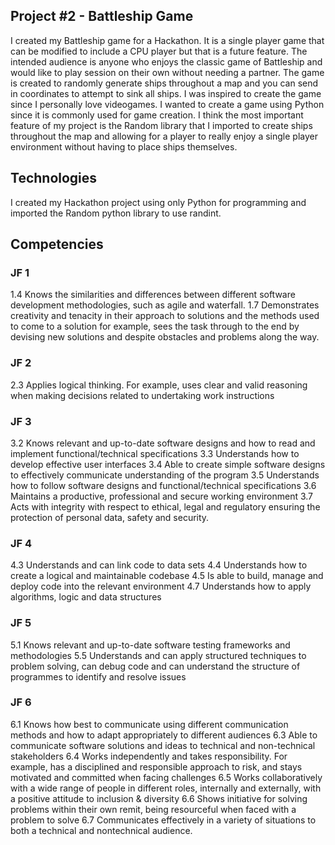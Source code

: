 ## Project #2 - Battleship Game
I created my Battleship game for a Hackathon. It is a single player game that can be modified to include a CPU player but that is a future feature. The intended audience is anyone who enjoys the classic game of Battleship and would like to play session on their own without needing a partner. The game is created to randomly generate ships throughout a map and you can send in coordinates to attempt to sink all ships. I was inspired to create the game since I personally love videogames. I wanted to create a game using Python since it is commonly used for game creation. I think the most important feature of my project is the Random library that I imported to create ships throughout the map and allowing for a player to really enjoy a single player environment without having to place ships themselves.

## Technologies
I created my Hackathon project using only Python for programming and imported the Random python library to use randint.

## Competencies
### JF 1
1.4 Knows the similarities and differences between different software development methodologies, such as agile and waterfall.
1.7 Demonstrates creativity and tenacity in their approach to solutions and the methods used to come to a solution for example, sees the task through to the end by devising new solutions and despite obstacles and problems along the way.

### JF 2
2.3 Applies logical thinking. For example, uses clear and valid reasoning when making decisions related to undertaking work instructions

### JF 3
3.2 Knows relevant and up-to-date software designs and how to read and implement functional/technical specifications
3.3 Understands how to develop effective user interfaces
3.4 Able to create simple software designs to effectively communicate understanding of the program
3.5 Understands how to follow software designs and functional/technical specifications
3.6 Maintains a productive, professional and secure working environment
3.7 Acts with integrity with respect to ethical, legal and regulatory ensuring the protection of personal data, safety and security.

### JF 4
4.3 Understands and can link code to data sets
4.4 Understands how to create a logical and maintainable codebase
4.5 Is able to build, manage and deploy code into the relevant environment
4.7 Understands how to apply algorithms, logic and data structures

### JF 5
5.1 Knows relevant and up-to-date software testing frameworks and methodologies
5.5 Understands and can apply structured techniques to problem solving, can debug code and can understand the structure of programmes to identify and resolve issues

### JF 6
6.1 Knows how best to communicate using different communication methods and how to adapt appropriately to different audiences
6.3 Able to communicate software solutions and ideas to technical and non-technical stakeholders
6.4 Works independently and takes responsibility. For example, has a disciplined and responsible approach to risk, and stays motivated and committed when facing challenges
6.5 Works collaboratively with a wide range of people in different roles, internally and externally, with a positive attitude to inclusion & diversity
6.6 Shows initiative for solving problems within their own remit, being resourceful when faced with a problem to solve
6.7 Communicates effectively in a variety of situations to both a technical and nontechnical audience.

